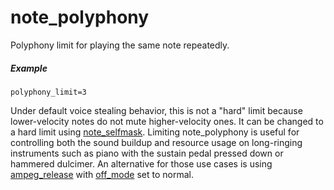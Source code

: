 ---
---
# note_polyphony

Polyphony limit for playing the same note repeatedly.

##### Example

```
polyphony_limit=3
```

Under default voice stealing behavior, this is not a "hard" limit because
lower-velocity notes do not mute higher-velocity ones. It can be changed
to a hard limit using [note_selfmask](note_selfmask).
Limiting note_polyphony is useful for controlling both the sound buildup and
resource usage on long-ringing instruments such as piano with the sustain pedal
pressed down or hammered dulcimer. An alternative for those use cases is using
[ampeg_release](ampeg_release) with [off_mode](off_mode) set to normal.
